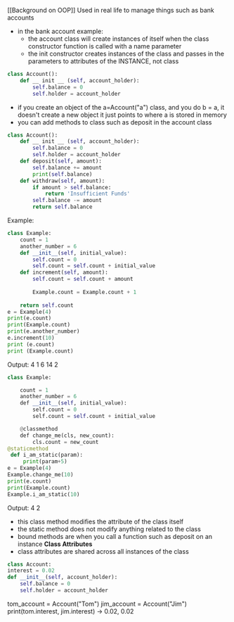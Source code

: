 [[Background on OOP]]
Used in real life to manage things such as bank accounts
- in the bank account example:
	- the account class will create instances of itself when the class constructor function is called with a name parameter
	- the init constructor creates instances of the class and passes in the parameters to attributes of the INSTANCE, not class
```python
class Account():
	def __ init __ (self, account_holder):
		self.balance = 0
		self.holder = account_holder
```
- if you create an object of the a=Account("a") class, and you do b = a, it doesn't create a new object it just points to where a is stored in memory
- you can add methods to class such as deposit in the account class
```python
class Account():
	def __ init __ (self, account_holder):
		self.balance = 0
		self.holder = account_holder
	def deposit(self, amount):
		self.balance += amount
		print(self.balance)
	def withdraw(self, amount):
		if amount > self.balance:
			return 'Insufficient Funds'
		self.balance -= amount
		return self.balance
```
Example:
```python
class Example:
	count = 1
	another_number = 6
	def __init__(self, initial_value):
		self.count = 0
		self.count = self.count + initial_value
	def increment(self, amount):
		self.count = self.count + amount
		
		Example.count = Example.count + 1
	
	return self.count
e = Example(4)
print(e.count)
print(Example.count)
print(e.another_number)
e.increment(10)
print (e.count)
print (Example.count)
```
Output:
4
1
6
14
2
```python
class Example:

    count = 1
    another_number = 6
    def __init__(self, initial_value):
        self.count = 0
        self.count = self.count + initial_value

    @classmethod
    def change_me(cls, new_count):
        cls.count = new_count
@staticmethod
 def i_am_static(param):
	 print(param+5)
e = Example(4)
Example.change_me(10)
print(e.count)
print(Example.count)
Example.i_am_static(10)
```
Output:
4 
2
- this class method modifies the attribute of the class itself
- the static method does not modify anything related to the class
- bound methods are when you call a function such as deposit on an instance
**Class Attributes**
- class attributes are shared across all instances of the class
```python
class Account:
interest = 0.02
def __init__(self, account_holder):
	self.balance = 0
	self.holder = account_holder
```
tom_account = Account("Tom")
jim_account = Account("Jim")
print(tom.interest, jim.interest) -> 0.02, 0.02
